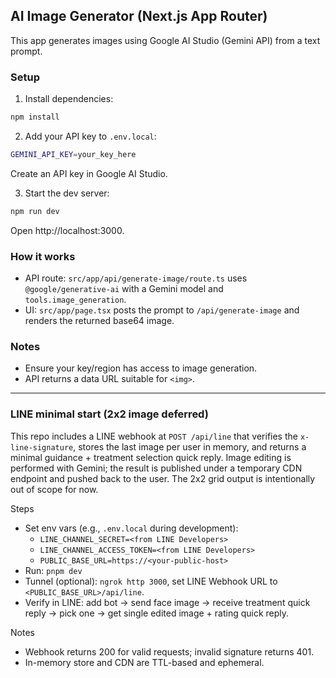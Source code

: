 ## AI Image Generator (Next.js App Router)

This app generates images using Google AI Studio (Gemini API) from a text prompt.

### Setup

1) Install dependencies:

```bash
npm install
```

2) Add your API key to `.env.local`:

```bash
GEMINI_API_KEY=your_key_here
```

Create an API key in Google AI Studio.

3) Start the dev server:

```bash
npm run dev
```

Open http://localhost:3000.

### How it works

- API route: `src/app/api/generate-image/route.ts` uses `@google/generative-ai` with a Gemini model and `tools.image_generation`.
- UI: `src/app/page.tsx` posts the prompt to `/api/generate-image` and renders the returned base64 image.

### Notes

- Ensure your key/region has access to image generation.
- API returns a data URL suitable for `<img>`.

---

### LINE minimal start (2x2 image deferred)

This repo includes a LINE webhook at `POST /api/line` that verifies the `x-line-signature`, stores the last image per user in memory, and returns a minimal guidance + treatment selection quick reply. Image editing is performed with Gemini; the result is published under a temporary CDN endpoint and pushed back to the user. The 2x2 grid output is intentionally out of scope for now.

Steps
- Set env vars (e.g., `.env.local` during development):
  - `LINE_CHANNEL_SECRET=<from LINE Developers>`
  - `LINE_CHANNEL_ACCESS_TOKEN=<from LINE Developers>`
  - `PUBLIC_BASE_URL=https://<your-public-host>`
- Run: `pnpm dev`
- Tunnel (optional): `ngrok http 3000`, set LINE Webhook URL to `<PUBLIC_BASE_URL>/api/line`.
- Verify in LINE: add bot → send face image → receive treatment quick reply → pick one → get single edited image + rating quick reply.

Notes
- Webhook returns 200 for valid requests; invalid signature returns 401.
- In-memory store and CDN are TTL-based and ephemeral.
